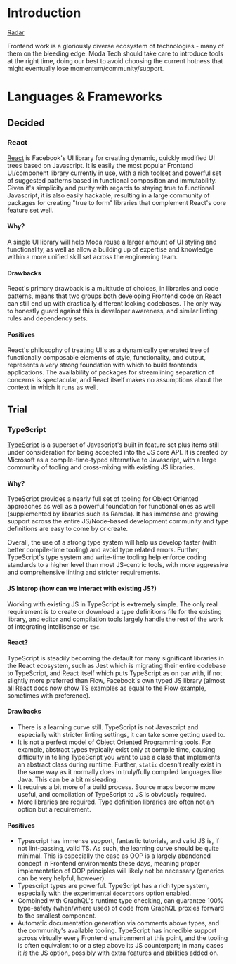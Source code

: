 # Introduction
[Radar](https://radar.thoughtworks.com/?sheetId=https%3A%2F%2Fraw.githubusercontent.com%2FModaOperandi%2Fagora%2Fmaster%2Fcsv%2Ffrontend.csv)

Frontend work is a gloriously diverse ecosystem of technologies - many of them on the bleeding edge. Moda Tech should take care to introduce tools at the right time, doing our best to avoid choosing the current hotness that might eventually lose momentum/community/support.

# Languages & Frameworks

## Decided

### React

[React](https://reactjs.org/) is Facebook's UI library for creating dynamic, quickly modified UI trees based on
Javascript. It is easily the most popular Frontend UI/component library currently in use, with a rich toolset and
powerful set of suggested patterns based in functional composition and immutability. Given it's simplicity and purity
with regards to staying true to functional Javascript, it is also easily hackable, resulting in a large community
of packages for creating "true to form" libraries that complement React's core feature set well.

#### Why?

A single UI library will help Moda reuse a larger amount of UI styling and functionality, as well as allow
a building up of expertise and knowledge within a more unified skill set across the engineering team.

#### Drawbacks

React's primary drawback is a multitude of choices, in libraries and code patterns, means that two groups
both developing Frontend code on React can still end up with drastically different looking codebases.
The only way to honestly guard against this is developer awareness, and similar linting rules and dependency sets.

#### Positives

React's philosophy of treating UI's as a dynamically generated tree of functionally composable elements
of style, functionality, and output, represents a very strong foundation with which to build frontends
applications. The availability of packages for streamlining separation of concerns is spectacular, and
React itself makes no assumptions about the context in which it runs as well.

## Trial

### TypeScript

[TypeScript](https://www.typescriptlang.org) is a superset of Javascript's built in feature set plus items still under
consideration for being accepted into the JS core API. It is created by Microsoft as a compile-time-typed alternative
to Javascript, with a large community of tooling and cross-mixing with existing JS libraries.

#### Why?

TypeScript provides a nearly full set of tooling for Object Oriented approaches as well as a powerful foundation for
functional ones as well (supplemented by libraries such as Ramda). It has immense and growing support across the entire
JS/Node-based development community and type definitions are easy to come by or create.

Overall, the use of a strong type system will help us develop faster (with better compile-time tooling) and avoid
type related errors. Further, TypeScript's type system and write-time tooling help enforce coding standards to a
higher level than most JS-centric tools, with more aggressive and comprehensive linting and stricter requirements.

#### JS Interop (how can we interact with existing JS?)

Working with existing JS in TypeScript is extremely simple. The only real requirement is to create or download a type
definitions file for the existing library, and editor and compilation tools largely handle the rest of the work of
integrating intellisense or `tsc`.

#### React?

TypeScript is steadily becoming the default for many significant libraries in the React ecosystem, such as Jest which
is migrating their entire codebase to TypeScript, and React itself which puts TypeScript as on par with, if not slightly
more preferred than Flow, Facebook's own typed JS library (almost all React docs now show TS examples as equal to the Flow
example, sometimes with preference).

#### Drawbacks

- There is a learning curve still.
TypeScript is not Javascript and especially with stricter linting settings, it can take some getting used to.
- It is not a perfect model of Object Oriented Programming tools.
For example, abstract types typically exist only at compile time, causing difficulty in telling TypeScript you
want to use a class that implements an abstract class during runtime. Further, `static` doesn't really exist
in the same way as it normally does in truly/fully compiled languages like Java. This can be a bit misleading.
- It requires a bit more of a build process.
Source maps become more useful, and compilation of TypeScript to JS is obviously required.
- More libraries are required.
Type definition libraries are often not an option but a requirement.

#### Positives

- Typescript has immense support, fantastic tutorials, and valid JS is, if not lint-passing, valid TS.
As such, the learning curve should be quite minimal. This is especially the case as OOP is a largely abandoned
concept in Frontend environments these days, meaning proper implementation of OOP principles will likely
not be necessary (generics can be very helpful, however).
- Typescript types are powerful.
TypeScript has a rich type system, especially with the experimental `decorators` option enabled.
- Combined with GraphQL's runtime type checking, can guarantee 100% type-safety (when/where used) of code from GraphQL
proxies forward to the smallest component.
- Automatic documentation generation via comments above types, and the community's available tooling.
TypeScript has incredible support across virtually every Frontend environment at this point, and the tooling is often
equivalent to or a step above its JS counterpart; in many cases it *is* the JS option, possibly with extra
features and abilities added on.
